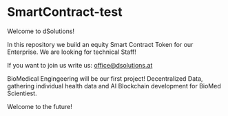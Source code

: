 # SmartContract-test
Welcome to dSolutions!

In this repository we build an equity Smart Contract Token for our Enterprise.
We are looking for technical Staff!


If you want to join us write us: office@dsolutions.at


BioMedical Engingeering will be our first project!
Decentralized Data, gathering individual health data and AI Blockchain development for BioMed Scientiest.

Welcome to the future!
